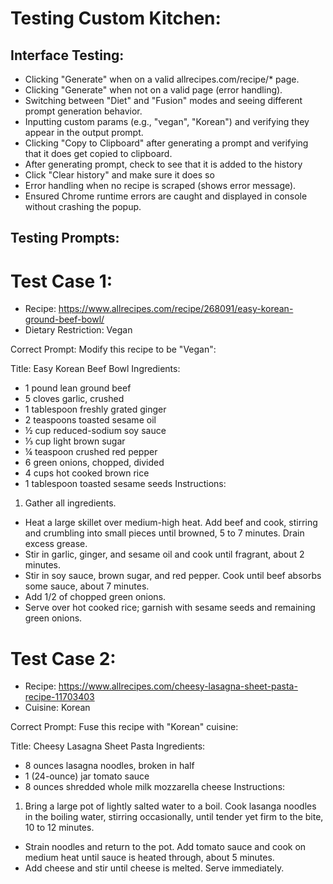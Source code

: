 # Testing Custom Kitchen:

## Interface Testing:
- Clicking "Generate" when on a valid allrecipes.com/recipe/* page.
- Clicking "Generate" when not on a valid page (error handling).
- Switching between "Diet" and "Fusion" modes and seeing different prompt generation behavior.
- Inputting custom params (e.g., "vegan", "Korean") and verifying they appear in the output prompt.
- Clicking "Copy to Clipboard" after generating a prompt and verifying that it does get copied to clipboard.
- After generating prompt, check to see that it is added to the history
- Click "Clear history" and make sure it does so
- Error handling when no recipe is scraped (shows error message).
- Ensured Chrome runtime errors are caught and displayed in console without crashing the popup.
  
## Testing Prompts:

# Test Case 1: 
- Recipe: https://www.allrecipes.com/recipe/268091/easy-korean-ground-beef-bowl/
- Dietary Restriction: Vegan
  
Correct Prompt:
Modify this recipe to be "Vegan":

Title: Easy Korean Beef Bowl
Ingredients:
- 1 pound lean ground beef
- 5 cloves garlic, crushed
- 1 tablespoon freshly grated ginger
- 2 teaspoons toasted sesame oil
- ½ cup reduced-sodium soy sauce
- ⅓ cup light brown sugar
- ¼ teaspoon crushed red pepper
- 6  green onions, chopped, divided
- 4 cups hot cooked brown rice
- 1 tablespoon toasted sesame seeds
Instructions:
1. Gather all ingredients.
- Heat a large skillet over medium-high heat. Add beef and cook, stirring and crumbling into small pieces until browned, 5 to 7 minutes. Drain excess grease.
- Stir in garlic, ginger, and sesame oil and cook until fragrant, about 2 minutes.
- Stir in soy sauce, brown sugar, and red pepper. Cook until beef absorbs some sauce, about 7 minutes.
- Add 1/2 of chopped green onions.
- Serve over hot cooked rice; garnish with sesame seeds and remaining green onions.

# Test Case 2: 
- Recipe: https://www.allrecipes.com/cheesy-lasagna-sheet-pasta-recipe-11703403
- Cuisine: Korean
  
Correct Prompt:
Fuse this recipe with "Korean" cuisine:

Title: Cheesy Lasagna Sheet Pasta
Ingredients:
- 8 ounces lasagna noodles, broken in half
- 1 (24-ounce) jar tomato sauce
- 8 ounces shredded whole milk mozzarella cheese
Instructions:
1. Bring a large pot of lightly salted water to a boil. Cook lasanga noodles in the boiling water, stirring occasionally, until tender yet firm to the bite, 10 to 12 minutes.
- Strain noodles and return to the pot. Add tomato sauce and cook on medium heat until sauce is heated through, about 5 minutes.
- Add cheese and stir until cheese is melted. Serve immediately.
